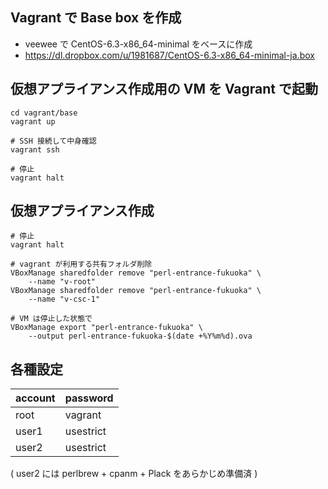 
Vagrant で Base box を作成
----------
- veewee で CentOS-6.3-x86_64-minimal をベースに作成
- https://dl.dropbox.com/u/1981687/CentOS-6.3-x86_64-minimal-ja.box


仮想アプライアンス作成用の VM を Vagrant で起動
----------

    cd vagrant/base
    vagrant up

    # SSH 接続して中身確認
    vagrant ssh
    
    # 停止
    vagrant halt


仮想アプライアンス作成
---------

    # 停止
    vagrant halt
    
    # vagrant が利用する共有フォルダ削除
    VBoxManage sharedfolder remove "perl-entrance-fukuoka" \
        --name "v-root"
    VBoxManage sharedfolder remove "perl-entrance-fukuoka" \
        --name "v-csc-1"
    
    # VM は停止した状態で
    VBoxManage export "perl-entrance-fukuoka" \
        --output perl-entrance-fukuoka-$(date +%Y%m%d).ova

各種設定
---------

| account | password  |
|---------|-----------|
|   root  | vagrant   |
|   user1 | usestrict |
|   user2 | usestrict |

( user2 には perlbrew + cpanm + Plack をあらかじめ準備済 )
